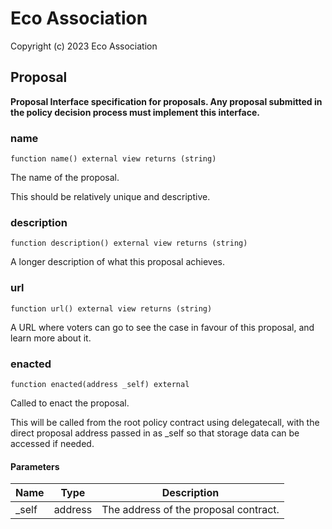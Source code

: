 # Eco Association

Copyright (c) 2023 Eco Association

## Proposal

**Proposal
Interface specification for proposals. Any proposal submitted in the
policy decision process must implement this interface.**

### name

  ```solidity
  function name() external view returns (string)
  ```

The name of the proposal.

This should be relatively unique and descriptive.

### description

  ```solidity
  function description() external view returns (string)
  ```

A longer description of what this proposal achieves.

### url

  ```solidity
  function url() external view returns (string)
  ```

A URL where voters can go to see the case in favour of this proposal,
and learn more about it.

### enacted

  ```solidity
  function enacted(address _self) external
  ```

Called to enact the proposal.

This will be called from the root policy contract using delegatecall,
with the direct proposal address passed in as _self so that storage
data can be accessed if needed.

#### Parameters

| Name | Type | Description |
| ---- | ---- | ----------- |
| _self | address | The address of the proposal contract. |

